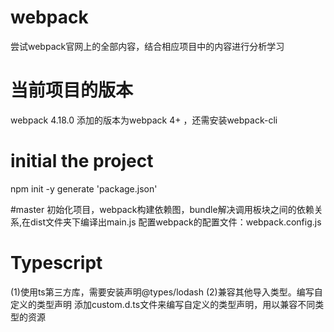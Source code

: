 # webpack
尝试webpack官网上的全部内容，结合相应项目中的内容进行分析学习
# 当前项目的版本
webpack 4.18.0
添加的版本为webpack 4+ ，还需安装webpack-cli

# initial the project
npm init -y
generate 'package.json'

#master
初始化项目，webpack构建依赖图，bundle解决调用板块之间的依赖关系,在dist文件夹下编译出main.js
配置webpack的配置文件：webpack.config.js

# Typescript
(1)使用ts第三方库，需要安装声明@types/lodash
(2)兼容其他导入类型。编写自定义的类型声明
添加custom.d.ts文件来编写自定义的类型声明，用以兼容不同类型的资源
